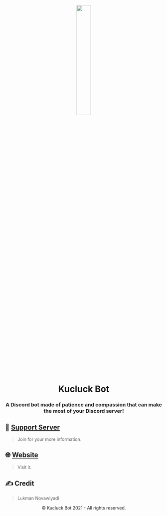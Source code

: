 <div align="center"><img src="https://media.discordapp.net/attachments/904821764146745404/913898040350347264/newlkuclucklogononbg.png?width=522&height=480" width="30%"></div>
<h1 align="center"><b>Kucluck Bot</b></h1>
<h3 align="center">A Discord bot made of patience and compassion that can make the most of your Discord server!</h3>

## 📝 [Support Server](https://discord.gg/BuACxn4XUw)

> Join for your more information.

## 🌐 [Website](https://kucluck.com)

> Visit it.

## ✍️ Credit

> Lukman Novawiyadi

<p align="center">©️ Kucluck Bot 2021 - All rights reserved.</p>
